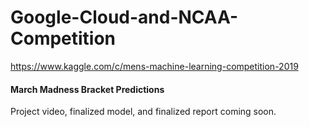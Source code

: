# Google-Cloud-and-NCAA-Competition

https://www.kaggle.com/c/mens-machine-learning-competition-2019

#### March Madness Bracket Predictions
Project video, finalized model, and finalized report coming soon.
